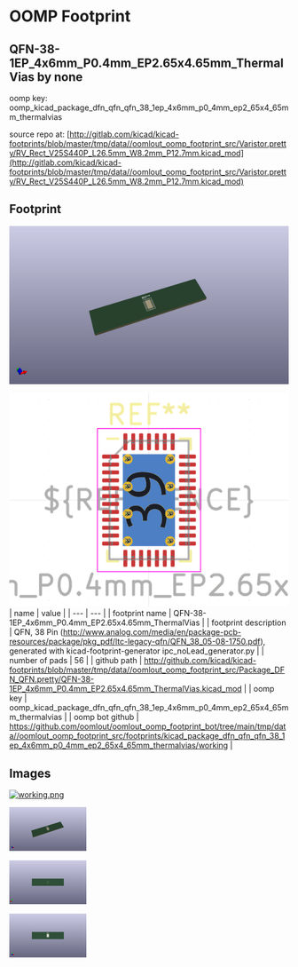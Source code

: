 # OOMP Footprint  
## QFN-38-1EP_4x6mm_P0.4mm_EP2.65x4.65mm_ThermalVias  by none  
  
oomp key: oomp_kicad_package_dfn_qfn_qfn_38_1ep_4x6mm_p0_4mm_ep2_65x4_65mm_thermalvias  
  
source repo at: [http://gitlab.com/kicad/kicad-footprints/blob/master/tmp/data//oomlout_oomp_footprint_src/Varistor.pretty/RV_Rect_V25S440P_L26.5mm_W8.2mm_P12.7mm.kicad_mod](http://gitlab.com/kicad/kicad-footprints/blob/master/tmp/data//oomlout_oomp_footprint_src/Varistor.pretty/RV_Rect_V25S440P_L26.5mm_W8.2mm_P12.7mm.kicad_mod)  
## Footprint  
  
[![working_kicad_pcb_3d.png](working_kicad_pcb_3d_600.png)](working_kicad_pcb_3d.png)  
  
[![working.png](working_600.png)](working.png)  
| name | value | 
| --- | --- | 
| footprint name | QFN-38-1EP_4x6mm_P0.4mm_EP2.65x4.65mm_ThermalVias | 
| footprint description | QFN, 38 Pin (http://www.analog.com/media/en/package-pcb-resources/package/pkg_pdf/ltc-legacy-qfn/QFN_38_05-08-1750.pdf), generated with kicad-footprint-generator ipc_noLead_generator.py | 
| number of pads | 56 | 
| github path | http://github.com/kicad/kicad-footprints/blob/master/tmp/data//oomlout_oomp_footprint_src/Package_DFN_QFN.pretty/QFN-38-1EP_4x6mm_P0.4mm_EP2.65x4.65mm_ThermalVias.kicad_mod | 
| oomp key | oomp_kicad_package_dfn_qfn_qfn_38_1ep_4x6mm_p0_4mm_ep2_65x4_65mm_thermalvias | 
| oomp bot github | https://github.com/oomlout/oomlout_oomp_footprint_bot/tree/main/tmp/data//oomlout_oomp_footprint_src/footprints/kicad_package_dfn_qfn_qfn_38_1ep_4x6mm_p0_4mm_ep2_65x4_65mm_thermalvias/working | 
## Images  
  
[![working.png](working_140.png)](working.png)  
  
[![working_kicad_pcb_3d.png](working_kicad_pcb_3d_140.png)](working_kicad_pcb_3d.png)  
  
[![working_kicad_pcb_3d_back.png](working_kicad_pcb_3d_back_140.png)](working_kicad_pcb_3d_back.png)  
  
[![working_kicad_pcb_3d_front.png](working_kicad_pcb_3d_front_140.png)](working_kicad_pcb_3d_front.png)  
